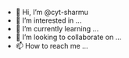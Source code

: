 - 👋 Hi, I’m @cyt-sharmu
- 👀 I’m interested in ...
- 🌱 I’m currently learning ...
- 💞️ I’m looking to collaborate on ...
- 📫 How to reach me ...

<!---
cyt-sharmu/cyt-sharmu is a ✨ special ✨ repository because its `README.md` (this file) appears on your GitHub profile.
You can click the Preview link to take a look at your changes.
--->
